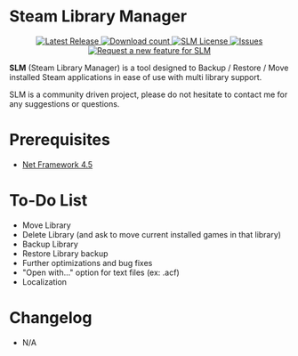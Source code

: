 Steam Library Manager
===================
<p align="center">
	<a href="https://github.com/RevoLand/Steam-Library-Manager/releases/latest">
		<img src="https://img.shields.io/github/release/RevoLand/Steam-Library-Manager.svg?style=flat-square" alt="Latest Release">
	</a>
    <a href="https://github.com/RevoLand/Steam-Library-Manager/releases/latest">
        <img src="https://img.shields.io/github/downloads/RevoLand/Steam-Library-Manager/latest/total.svg?style=flat-square" alt="Download count">
    </a>
    <a href="https://raw.githubusercontent.com/RevoLand/Steam-Library-Manager/master/LICENSE">
        <img src="https://img.shields.io/badge/license-MIT-blue.svg?style=flat-square" alt="SLM License">
    </a>
    <a href="https://github.com/RevoLand/Steam-Library-Manager/issues">
        <img src="https://img.shields.io/github/issues/RevoLand/Steam-Library-Manager.svg?style=flat-square" alt="Issues">
    </a>
    <a href="https://github.com/RevoLand/Steam-Library-Manager/issues/new?labels=Feature%20Request">
        <img src="https://img.shields.io/badge/Request a new-Feature-green.svg?style=flat-square" alt="Request a new feature for SLM">
    </a>
</p>

**SLM** (Steam Library Manager) is a tool designed to Backup / Restore / Move installed Steam applications in ease of use with multi library support.

SLM is a community driven project, please do not hesitate to contact me for any suggestions or questions.

Prerequisites
===================
 - [Net Framework 4.5](https://www.microsoft.com/en-us/download/details.aspx?id=30653)

To-Do List
===================
 - Move Library
 - Delete Library (and ask to move current installed games in that library)
 - Backup Library
 - Restore Library backup
 - Further optimizations and bug fixes
 - "Open with..." option for text files (ex: .acf)
 - Localization

Changelog
===================
 - N/A
